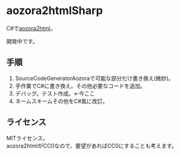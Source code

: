 # aozora2htmlSharp
C#で[aozora2html](https://github.com/aozorahack/aozora2html)。

開発中です。

## 手順
1. SourceCodeGeneratorAozoraで可能な部分だけ書き換え(微妙)。
2. 手作業でC#に書き換え。その他必要なコードを追加。
3. デバッグ。テスト作成。←今ここ
4. ネームスキームその他をC#風に改訂。

## ライセンス
MITライセンス。  
aozora2htmlがCC0なので、要望があればCC0にすることも考えます。
